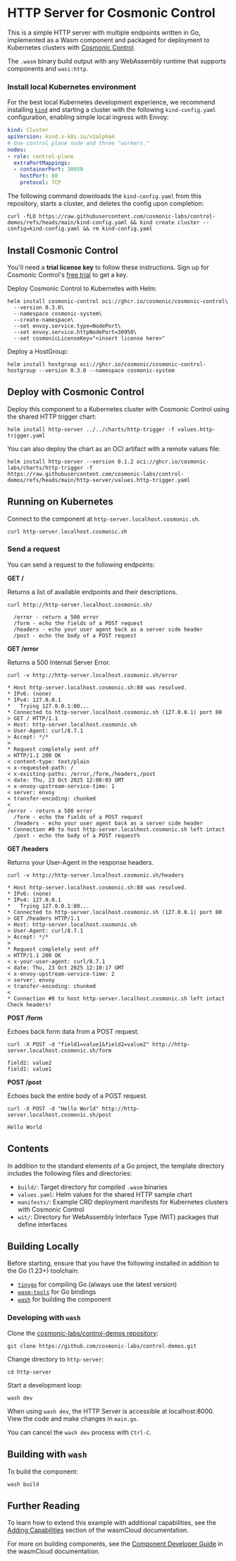 # HTTP Server for Cosmonic Control

This is a simple HTTP server with multiple endpoints written in Go, implemented as a Wasm component and packaged for deployment to Kubernetes clusters with [Cosmonic Control](https://cosmonic.com/docs/).

The `.wasm` binary build output with any WebAssembly runtime that supports components and `wasi:http`.

### Install local Kubernetes environment

For the best local Kubernetes development experience, we recommend installing [`kind`](https://kind.sigs.k8s.io/) and starting a cluster with the following `kind-config.yaml` configuration, enabling simple local ingress with Envoy:

```yaml
kind: Cluster
apiVersion: kind.x-k8s.io/v1alpha4
# One control plane node and three "workers."
nodes:
- role: control-plane
  extraPortMappings:
  - containerPort: 30950
    hostPort: 80
    protocol: TCP
```

The following command downloads the `kind-config.yaml` from this repository, starts a cluster, and deletes the config upon completion:

```shell
curl -fLO https://raw.githubusercontent.com/cosmonic-labs/control-demos/refs/heads/main/kind-config.yaml && kind create cluster --config=kind-config.yaml && rm kind-config.yaml
```

## Install Cosmonic Control

You'll need a **trial license key** to follow these instructions. Sign up for Cosmonic Control's [free trial](https://cosmonic.com/trial) to get a key.

Deploy Cosmonic Control to Kubernetes with Helm:

```shell
helm install cosmonic-control oci://ghcr.io/cosmonic/cosmonic-control\
  --version 0.3.0\
  --namespace cosmonic-system\
  --create-namespace\
  --set envoy.service.type=NodePort\
  --set envoy.service.httpNodePort=30950\
  --set cosmonicLicenseKey="<insert license here>"
```

Deploy a HostGroup:

```shell
helm install hostgroup oci://ghcr.io/cosmonic/cosmonic-control-hostgroup --version 0.3.0 --namespace cosmonic-system
```

## Deploy with Cosmonic Control

Deploy this component to a Kubernetes cluster with Cosmonic Control using the shared HTTP trigger chart:

```shell
helm install http-server ../../charts/http-trigger -f values.http-trigger.yaml
```

You can also deploy the chart as an OCI artifact with a remote values file:

```shell
helm install http-server --version 0.1.2 oci://ghcr.io/cosmonic-labs/charts/http-trigger -f https://raw.githubusercontent.com/cosmonic-labs/control-demos/refs/heads/main/http-server/values.http-trigger.yaml
```

## Running on Kubernetes

Connect to the component at `http-server.localhost.cosmonic.sh`.

```shell
curl http-server.localhost.cosmonic.sh
```

### Send a request

You can send a request to the following endpoints:

**GET /**

Returns a list of available endpoints and their descriptions.

```shell
curl http://http-server.localhost.cosmonic.sh/
```
```text
  /error - return a 500 error
  /form - echo the fields of a POST request
  /headers - echo your user agent back as a server side header
  /post - echo the body of a POST request
```

**GET /error**

Returns a 500 Internal Server Error.

```shell
curl -v http://http-server.localhost.cosmonic.sh/error
```
```text
* Host http-server.localhost.cosmonic.sh:80 was resolved.
* IPv6: (none)
* IPv4: 127.0.0.1
*   Trying 127.0.0.1:80...
* Connected to http-server.localhost.cosmonic.sh (127.0.0.1) port 80
> GET / HTTP/1.1
> Host: http-server.localhost.cosmonic.sh
> User-Agent: curl/8.7.1
> Accept: */*
> 
* Request completely sent off
< HTTP/1.1 200 OK
< content-type: text/plain
< x-requested-path: /
< x-existing-paths: /error,/form,/headers,/post
< date: Thu, 23 Oct 2025 12:08:03 GMT
< x-envoy-upstream-service-time: 1
< server: envoy
< transfer-encoding: chunked
< 
/error - return a 500 error
  /form - echo the fields of a POST request
  /headers - echo your user agent back as a server side header
* Connection #0 to host http-server.localhost.cosmonic.sh left intact
  /post - echo the body of a POST request% 
```

**GET /headers**

Returns your User-Agent in the response headers.

```shell
curl -v http://http-server.localhost.cosmonic.sh/headers
```
```text
* Host http-server.localhost.cosmonic.sh:80 was resolved.
* IPv6: (none)
* IPv4: 127.0.0.1
*   Trying 127.0.0.1:80...
* Connected to http-server.localhost.cosmonic.sh (127.0.0.1) port 80
> GET /headers HTTP/1.1
> Host: http-server.localhost.cosmonic.sh
> User-Agent: curl/8.7.1
> Accept: */*
> 
* Request completely sent off
< HTTP/1.1 200 OK
< x-your-user-agent: curl/8.7.1
< date: Thu, 23 Oct 2025 12:10:17 GMT
< x-envoy-upstream-service-time: 2
< server: envoy
< transfer-encoding: chunked
< 
* Connection #0 to host http-server.localhost.cosmonic.sh left intact
Check headers!
```

**POST /form**

Echoes back form data from a POST request.

```shell
curl -X POST -d "field1=value1&field2=value2" http://http-server.localhost.cosmonic.sh/form
```
```text
field2: value2
field1: value1
```

**POST /post**

Echoes back the entire body of a POST request.

```shell
curl -X POST -d "Hello World" http://http-server.localhost.cosmonic.sh/post
```
```text
Hello World
```

## Contents

In addition to the standard elements of a Go project, the template directory includes the following files and directories:

- `build/`: Target directory for compiled `.wasm` binaries
- `values.yaml`: Helm values for the shared HTTP sample chart
- `manifests/`: Example CRD deployment manifests for Kubernetes clusters with Cosmonic Control
- `wit/`: Directory for WebAssembly Interface Type (WIT) packages that define interfaces

## Building Locally

Before starting, ensure that you have the following installed in addition to the Go (1.23+) toolchain:

- [`tinygo`](https://tinygo.org/getting-started/install/) for compiling Go (always use the latest version)
- [`wasm-tools`](https://github.com/bytecodealliance/wasm-tools#installation) for Go bindings
- [`wash`](https://github.com/wasmCloud/wash) for building the component

### Developing with `wash`

Clone the [cosmonic-labs/control-demos repository](https://github.com/cosmonic-labs/control-demos): 

```shell
git clone https://github.com/cosmonic-labs/control-demos.git
```

Change directory to `http-server`:

```shell
cd http-server
```

Start a development loop:

```shell
wash dev
```

When using `wash dev`, the HTTP Server is accessible at localhost:8000. View the code and make changes in `main.go`.

You can cancel the `wash dev` process with `Ctrl-C`.

## Building with `wash`

To build the component:

```shell
wash build
```

## Further Reading

To learn how to extend this example with additional capabilities, see the [Adding Capabilities](https://wasmcloud.com/docs/tour/adding-capabilities?lang=rust) section of the wasmCloud documentation.

For more on building components, see the [Component Developer Guide](https://wasmcloud.com/docs/developer/components/) in the wasmCloud documentation. 
